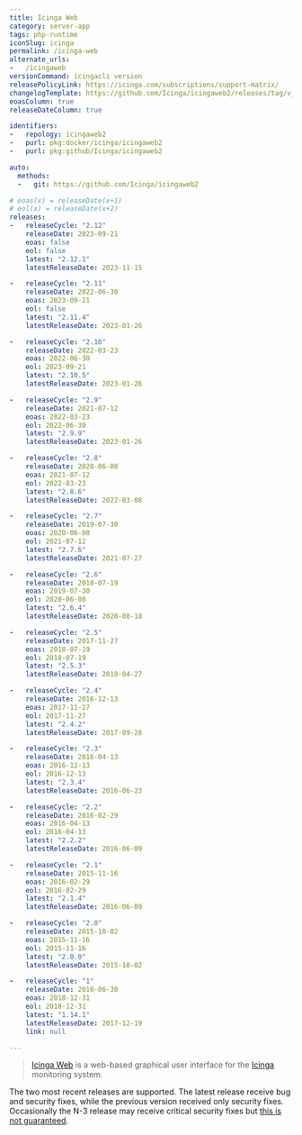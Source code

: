 ```yaml
---
title: Icinga Web
category: server-app
tags: php-runtime
iconSlug: icinga
permalink: /icinga-web
alternate_urls:
-   /icingaweb
versionCommand: icingacli version
releasePolicyLink: https://icinga.com/subscriptions/support-matrix/
changelogTemplate: https://github.com/Icinga/icingaweb2/releases/tag/v__LATEST__/
eoasColumn: true
releaseDateColumn: true

identifiers:
-   repology: icingaweb2
-   purl: pkg:docker/icinga/icingaweb2
-   purl: pkg:github/Icinga/icingaweb2

auto:
  methods:
  -   git: https://github.com/Icinga/icingaweb2

# eoas(x) = releaseDate(x+1)
# eol(x) = releaseDate(x+2)
releases:
-   releaseCycle: "2.12"
    releaseDate: 2023-09-21
    eoas: false
    eol: false
    latest: "2.12.1"
    latestReleaseDate: 2023-11-15

-   releaseCycle: "2.11"
    releaseDate: 2022-06-30
    eoas: 2023-09-21
    eol: false
    latest: "2.11.4"
    latestReleaseDate: 2023-01-26

-   releaseCycle: "2.10"
    releaseDate: 2022-03-23
    eoas: 2022-06-30
    eol: 2023-09-21
    latest: "2.10.5"
    latestReleaseDate: 2023-01-26

-   releaseCycle: "2.9"
    releaseDate: 2021-07-12
    eoas: 2022-03-23
    eol: 2022-06-30
    latest: "2.9.9"
    latestReleaseDate: 2023-01-26

-   releaseCycle: "2.8"
    releaseDate: 2020-06-08
    eoas: 2021-07-12
    eol: 2022-03-23
    latest: "2.8.6"
    latestReleaseDate: 2022-03-08

-   releaseCycle: "2.7"
    releaseDate: 2019-07-30
    eoas: 2020-06-08
    eol: 2021-07-12
    latest: "2.7.6"
    latestReleaseDate: 2021-07-27

-   releaseCycle: "2.6"
    releaseDate: 2018-07-19
    eoas: 2019-07-30
    eol: 2020-06-08
    latest: "2.6.4"
    latestReleaseDate: 2020-08-18

-   releaseCycle: "2.5"
    releaseDate: 2017-11-27
    eoas: 2018-07-19
    eol: 2018-07-19
    latest: "2.5.3"
    latestReleaseDate: 2018-04-27

-   releaseCycle: "2.4"
    releaseDate: 2016-12-13
    eoas: 2017-11-27
    eol: 2017-11-27
    latest: "2.4.2"
    latestReleaseDate: 2017-09-28

-   releaseCycle: "2.3"
    releaseDate: 2016-04-13
    eoas: 2016-12-13
    eol: 2016-12-13
    latest: "2.3.4"
    latestReleaseDate: 2016-06-23

-   releaseCycle: "2.2"
    releaseDate: 2016-02-29
    eoas: 2016-04-13
    eol: 2016-04-13
    latest: "2.2.2"
    latestReleaseDate: 2016-06-09

-   releaseCycle: "2.1"
    releaseDate: 2015-11-16
    eoas: 2016-02-29
    eol: 2016-02-29
    latest: "2.1.4"
    latestReleaseDate: 2016-06-09

-   releaseCycle: "2.0"
    releaseDate: 2015-10-02
    eoas: 2015-11-16
    eol: 2015-11-16
    latest: "2.0.0"
    latestReleaseDate: 2015-10-02

-   releaseCycle: "1"
    releaseDate: 2010-06-30
    eoas: 2018-12-31
    eol: 2018-12-31
    latest: "1.14.1"
    latestReleaseDate: 2017-12-19
    link: null

---
```


> [Icinga Web](https://icinga.com/docs/icinga-web/latest/) is a web-based graphical user interface
> for the [Icinga](/icinga) monitoring system.

The two most recent releases are supported. The latest release receive bug and security fixes, while the previous
version received only security fixes. Occasionally the N-3 release may receive critical security fixes but
[this is not guaranteed](https://github.com/Icinga/icingaweb2/blob/main/SECURITY.md).
